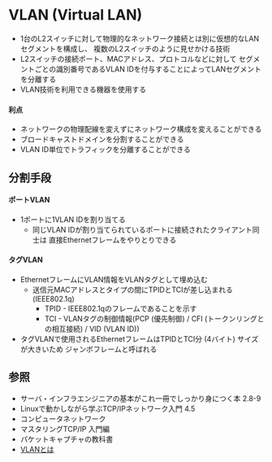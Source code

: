 # VLAN (Virtual LAN)
- 1台のL2スイッチに対して物理的なネットワーク接続とは別に仮想的なLANセグメントを構成し、
  複数のL2スイッチのように見せかける技術
- L2スイッチの接続ポート、MACアドレス、プロトコルなどに対して
  セグメントごとの識別番号であるVLAN IDを付与することによってLANセグメントを分離する
- VLAN技術を利用できる機器を使用する

#### 利点
- ネットワークの物理配線を変えずにネットワーク構成を変えることができる
- ブロードキャストドメインを分割することができる
- VLAN ID単位でトラフィックを分離することができる

## 分割手段
#### ポートVLAN
- 1ポートに1VLAN IDを割り当てる
  - 同じVLAN IDが割り当てられているポートに接続されたクライアント同士は
    直接Ethernetフレームをやりとりできる

#### タグVLAN
- EthernetフレームにVLAN情報をVLANタグとして埋め込む
  - 送信元MACアドレスとタイプの間にTPIDとTCIが差し込まれる (IEEE802.1q)
    - TPID - IEEE802.1qのフレームであることを示す
    - TCI - VLANタグの制御情報(PCP (優先制御) / CFI (トークンリングとの相互接続) / VID (VLAN ID))
- タグVLANで使用されるEthernetフレームはTPIDとTCI分 (4バイト) サイズが大きいため
  ジャンボフレームと呼ばれる

## 参照
- サーバ・インフラエンジニアの基本がこれ一冊でしっかり身につく本 2.8-9
- Linuxで動かしながら学ぶTCP/IPネットワーク入門 4.5
- コンピュータネットワーク
- マスタリングTCP/IP 入門編
- パケットキャプチャの教科書
- [VLANとは](https://www.infraexpert.com/study/vlanz1.html)
